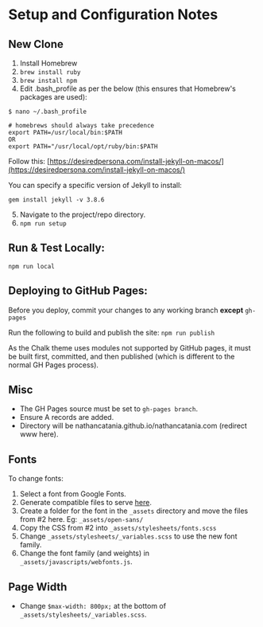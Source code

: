 # Setup and Configuration Notes

## New Clone
1. Install Homebrew
2. `brew install ruby`
3. `brew install npm`
4. Edit .bash_profile as per the below (this ensures that Homebrew's packages are used):
```
$ nano ~/.bash_profile

# homebrews should always take precedence
export PATH=/usr/local/bin:$PATH
OR
export PATH="/usr/local/opt/ruby/bin:$PATH
```

Follow this:
[https://desiredpersona.com/install-jekyll-on-macos/](https://desiredpersona.com/install-jekyll-on-macos/)

You can specify a specific version of Jekyll to install:
```
gem install jekyll -v 3.8.6
```

5. Navigate to the project/repo directory.
6. `npm run setup`

## Run & Test Locally:
`npm run local`

## Deploying to GitHub Pages:
Before you deploy, commit your changes to any working branch __except__ `gh-pages`

Run the following to build and publish the site:
`npm run publish`

As the Chalk theme uses modules not supported by GitHub pages, it must be built first, committed, and then published (which is different to the normal GH Pages process).

## Misc
- The GH Pages source must be set to `gh-pages branch`.
- Ensure A records are added.
- Directory will be nathancatania.github.io/nathancatania.com (redirect www here).


## Fonts
To change fonts:
1. Select a font from Google Fonts.
2. Generate compatible files to serve [here](https://google-webfonts-helper.herokuapp.com).
3. Create a folder for the font in the `_assets` directory and move the files from #2 here. Eg: `_assets/open-sans/`
4. Copy the CSS from #2 into `_assets/stylesheets/fonts.scss`
5. Change `_assets/stylesheets/_variables.scss` to use the new font family.
6. Change the font family (and weights) in `_assets/javascripts/webfonts.js`.

## Page Width
* Change `$max-width: 800px;` at the bottom of `_assets/stylesheets/_variables.scss`.
